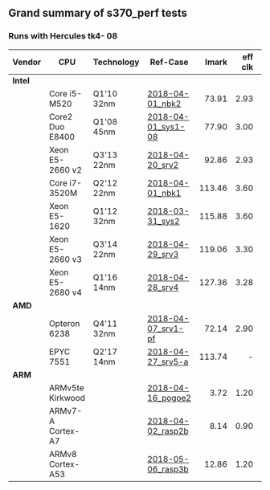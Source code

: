 ## Grand summary of s370_perf tests

### Runs with Hercules tk4- 08

| Vendor | CPU | Technology | Ref-Case | lmark | eff clk | lmark/clk |
| ------ | --- | ---------- | -------- | ----: |   ----: |     ----: |
| **Intel** | | | | |
| | Core i5-M520    | Q1'10  32nm | [2018-04-01_nbk2](2018-04-01_nbk2.md)       |  73.91 | 2.93 | 25.2 |
| | Core2 Duo E8400 | Q1'08  45nm |[2018-04-01_sys1-08](2018-04-01_sys1-08.md)  |  77.90 | 3.00 | 26.0 |
| | Xeon E5-2660 v2 | Q3'13  22nm | [2018-04-20_srv2](2018-04-20_srv2.md)       |  92.86 | 2.93 | 31.7 |
| | Core i7-3520M   | Q2'12  22nm | [2018-04-01_nbk1](2018-04-01_nbk1.md)       | 113.46 | 3.60 | 31.5 |
| | Xeon E5-1620    | Q1'12  32nm | [2018-03-31_sys2](2018-03-31_sys2.md)       | 115.88 | 3.60 | 31.2 |
| | Xeon E5-2660 v3 | Q3'14  22nm | [2018-04-29_srv3](2018-04-29_srv3.md)       | 119.06 | 3.30 | 36.1 |
| | Xeon E5-2680 v4 | Q1'16  14nm | [2018-04-28_srv4](2018-04-28_srv4.md)       | 127.36 | 3.28 | 38.8 |
| **AMD** | | | | |
| | Opteron 6238    | Q4'11  32nm | [2018-04-07_srv1-pf](2018-04-07_srv1-pf.md) |  72.14 | 2.90 | 24.9 |
| | EPYC 7551       | Q2'17  14nm | [2018-04-27_srv5-a](2018-04-27_srv5-a.md)   | 113.74 |    - |    - |
| **ARM** | | | | |
| | ARMv5te Kirkwood  |           | [2018-04-16_pogoe2](2018-04-16_pogoe2.md)   |   3.72 | 1.20 |  3.1 |
| | ARMv7-A Cortex-A7 |           | [2018-04-02_rasp2b](2018-04-02_rasp2b.md)   |   8.14 | 0.90 |  9.0 |
| | ARMv8 Cortex-A53  |           | [2018-05-06_rasp3b](2018-05-06_rasp3b.md)   |  12.86 | 1.20 | 10.7 |

